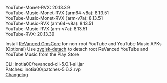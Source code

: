 YouTube-Monet-RVX: 20.13.39  
YouTube-Music-Monet-RVX (arm64-v8a): 8.13.51  
YouTube-Music-Monet-RVX (arm-v7a): 8.13.51  
YouTube-Music-RVX (arm64-v8a): 8.13.51  
YouTube-Music-RVX (arm-v7a): 8.13.51  
YouTube-RVX: 20.13.39  

Install [ReVanced GmsCore](https://github.com/ReVanced/GmsCore/releases/latest) for non-root YouTube and YouTube Music APKs  
(Optional) Use [zygisk-detach](https://github.com/j-hc/zygisk-detach/releases/latest) to detach root ReVanced YouTube and YouTube Music from the Play Store
  
CLI: inotia00/revanced-cli-5.0.1-all.jar  
Patches: inotia00/patches-5.6.2.rvp  
[Changelog](https://github.com/inotia00/revanced-patches/releases/tag/v5.6.2)  
